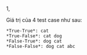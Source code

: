 1,

Giá trị của 4 test case như sau:


    *True-True*: cat
    *True-False*: cat dog
    *False-True*: dog cat
    *False-False*: dog cat abc
